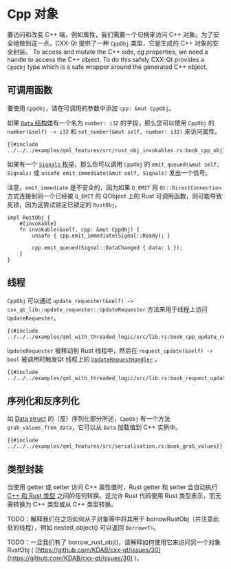 <!--
SPDX-FileCopyrightText: 2022 Klarälvdalens Datakonsult AB, a KDAB Group company <info@kdab.com>
SPDX-FileContributor: Andrew Hayzen <andrew.hayzen@kdab.com>

SPDX-License-Identifier: MIT OR Apache-2.0
-->

# Cpp 对象

要访问和改变 C++ 端，例如属性，我们需要一个句柄来访问 C++ 对象。为了安全地做到这一点，CXX-Qt 提供了一种 `CppObj` 类型，它是生成的 C++ 对象的安全封装。
To access and mutate the C++ side, eg properties, we need a handle to access the C++ object. To do this safely CXX-Qt provides a `CppObj` type which is a safe wrapper around the generated C++ object.

## 可调用函数

要使用 `CppObj`，请在可调用的参数中添加 `cpp: &mut CppObj`。

如果 [`Data` 结构体](./data_struct.md)有一个名为 `number: i32` 的字段，那么您可以使用 `CppObj` 的 `number(&self) -> i32` 和 `set_number(&mut self, number: i32)` 来访问属性。

```rust,ignore,noplayground
{{#include ../../../examples/qml_features/src/rust_obj_invokables.rs:book_cpp_obj}}
```

如果有一个 [`Signals` 枚举](./signals_enum.md)，那么你可以调用 `CppObj` 的 `emit_queued(&mut self, Signals)` 或 `unsafe emit_immediate(&mut self, Signals)` 发出一个信号。

注意，`emit_immediate` 是不安全的，因为如果 `Q_EMIT` 用 `Qt::DirectConnection` 方式连接到同一个已经被 `Q_EMIT` 的 QObject 上的 Rust 可调用函数，则可能导致死锁，因为这尝试锁定已锁定的 `RustObj`。

```rust,ignore,noplayground
impl RustObj {
    #[invokable]
    fn invokable(&self, cpp: &mut CppObj) {
        unsafe { cpp.emit_immediate(Signal::Ready); }

        cpp.emit_queued(Signal::DataChanged { data: 1 });
    }
}
```

## 线程

`CppObj` 可以通过 `update_requester(&self) -> cxx_qt_lib::update_requester::UpdateRequester` 方法来用于线程上访问 `UpdateRequester`。

```rust,ignore,noplayground
{{#include ../../../examples/qml_with_threaded_logic/src/lib.rs:book_cpp_update_requester}}
```

`UpdateRequester` 被移动到 Rust 线​​程中，然后在 `request_update(&self) -> bool` 被调用时触发Qt 线程上的 [`UpdateRequestHandler`](./handlers.md) 。

```rust,ignore,noplayground
{{#include ../../../examples/qml_with_threaded_logic/src/lib.rs:book_request_update}}
```

## 序列化和反序列化

如 [Data struct](./data_struct.md) 的（反）序列化部分所述，`CppObj` 有一个方法 `grab_values_from_data`，它可以从 `Data` 加载值到 C++ 实例中。

```rust,ignore,noplayground
{{#include ../../../examples/qml_features/src/serialisation.rs:book_grab_values}}
```

## 类型封装

当使用 getter 或 setter 访问 C++ 属性值时，Rust getter 和 setter 会自动执行 [C++ 和 Rust 类型](../concepts/types.md) 之间的任何转换。这允许 Rust 代码使用 Rust 类型表示，而无需转换为 C++ 类型或从 C++ 类型转换。

TODO：解释我们在之后如何从子对象等中将其用于 borrowRustObj（并注意此处的线程），例如 nested_object() 可以返回 `Borrow<T>`。

TODO：一旦我们有了 borrow_rust_obj()，请解释如何使用它来访问另一个对象 RustObj ( [https://github.com/KDAB/cxx-qt/issues/30](https://github.com/KDAB/cxx-qt/issues/30) )。
